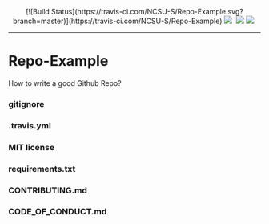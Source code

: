 
<p align="center">
[![Build Status](https://travis-ci.com/NCSU-S/Repo-Example.svg?branch=master)](https://travis-ci.com/NCSU-S/Repo-Example)
<img src="https://img.shields.io/badge/language-python-orange.svg">&nbsp;
<a href="https://travis-ci.org/NCSU-S/Repo-Example"><img src="https://travis-ci.org/NCSU-S/Repo-Example.svg?branch=master" /></a>
<img src="https://img.shields.io/badge/license-MIT-green.svg">&nbsp;
</p> 

<hr />

# Repo-Example

How to write a good Github Repo? 

### gitignore

### .travis.yml

### MIT license

### requirements.txt

### CONTRIBUTING.md

### CODE_OF_CONDUCT.md


